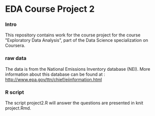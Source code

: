 # EDA Course Project 2

### Intro

This repository contains work for the course project for the course "Exploratory Data
Analysis", part of the Data Science specialization on Coursera.

### raw data

The data is from the National Emissions Inventory database (NEI). More information 
about this database can be found at :
http://www.epa.gov/ttn/chief/eiinformation.html

### R script 

The script project2.R will answer the questions are presented in knit project.Rmd.


